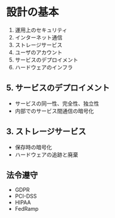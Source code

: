 # 設計の基本
1. 運用上のセキュリティ
2. インターネット通信
3. ストレージサービス
4. ユーザのアカウント
5. サービスのデプロイメント
6. ハードウェアのインフラ

## 5. サービスのデプロイメント
- サービスの同一性、完全性、独立性
- 内部でのサービス間通信の暗号化

## 3. ストレージサービス
- 保存時の暗号化
- ハードウェアの追跡と廃棄

## 法令遵守
- GDPR
- PCI-DSS
- HIPAA
- FedRamp

